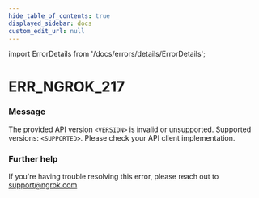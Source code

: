 ```yaml
---
hide_table_of_contents: true
displayed_sidebar: docs
custom_edit_url: null
---
```


import ErrorDetails from '/docs/errors/details/ErrorDetails';

# ERR_NGROK_217

### Message
The provided API version `<VERSION>` is invalid or unsupported. Supported versions: `<SUPPORTED>`. Please check your API client implementation.

### Further help
If you're having trouble resolving this error, please reach out to [support@ngrok.com](mailto:support@ngrok.com?subject=Help%20with%20ERR_NGROK_217)

<ErrorDetails error='err_ngrok_217' />
